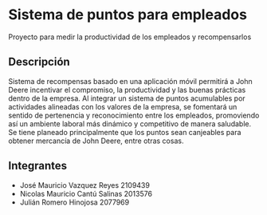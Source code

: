 # Sistema de puntos para empleados
Proyecto para medir la productividad de los empleados y recompensarlos

## Descripción
Sistema de recompensas basado en una aplicación móvil permitirá a John
Deere incentivar el compromiso, la productividad y las buenas prácticas dentro de la empresa. Al
integrar un sistema de puntos acumulables por actividades alineadas con los valores de la empresa,
se fomentará un sentido de pertenencia y reconocimiento entre los empleados, promoviendo así un
ambiente laboral más dinámico y competitivo de manera saludable. Se tiene planeado
principalmente que los puntos sean canjeables para obtener mercancía de John Deere, entre otras
cosas. 

## Integrantes
+ José Mauricio Vazquez Reyes 2109439
+ Nicolas Mauricio Cantú Salinas 2013576
+ Julián Romero Hinojosa 2077969